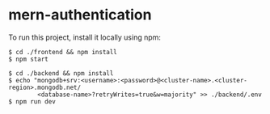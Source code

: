 # mern-authentication
To run this project, install it locally using npm:
```
$ cd ./frontend && npm install
$ npm start

$ cd ./backend && npm install
$ echo "mongodb+srv:<username>:<password>@<cluster-name>.<cluster-region>.mongodb.net/
        <database-name>?retryWrites=true&w=majority" >> ./backend/.env
$ npm run dev
```
